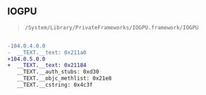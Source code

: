 ## IOGPU

> `/System/Library/PrivateFrameworks/IOGPU.framework/IOGPU`

```diff

-104.0.4.0.0
-  __TEXT.__text: 0x211a0
+104.0.5.0.0
+  __TEXT.__text: 0x21184
   __TEXT.__auth_stubs: 0xd30
   __TEXT.__objc_methlist: 0x21e8
   __TEXT.__cstring: 0x4c3f

```
